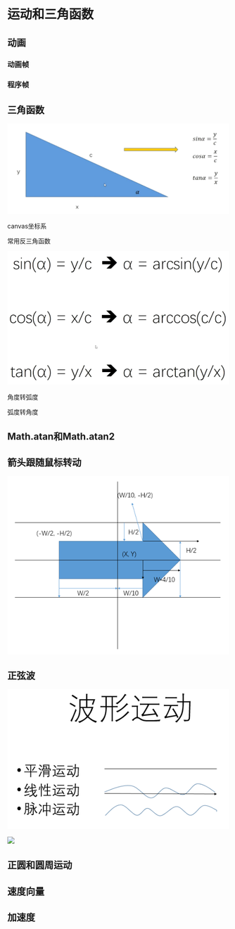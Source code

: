 # 运动和三角函数

## 动画

### 动画帧

### 程序帧

## 三角函数

![三角函数](三角函数.png)

canvas坐标系

常用反三角函数

![](反三角函数.png)

角度转弧度

弧度转角度

## Math.atan和Math.atan2



## 箭头跟随鼠标转动

![](箭头.png)

## 正弦波

![](波形运动.png)

![](Π.png)

## 正圆和圆周运动

## 速度向量

## 加速度